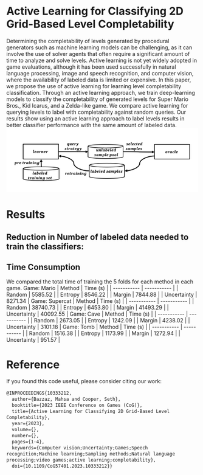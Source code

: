 # Active Learning for Classifying 2D Grid-Based Level Completability

Determining the completability of levels generated by procedural generators such as machine learning models can be challenging, as it can involve the use of solver agents that often require a significant amount of time to analyze and solve levels. Active learning is not yet widely adopted in game evaluations, although it has been used successfully in natural language processing, image and speech recognition, and computer vision, where the availability of labeled data is limited or expensive. In this paper, we propose the use of active learning for learning level completability classification. Through an active learning approach, we train deep-learning models to classify the completability of generated levels for Super Mario Bros., Kid Icarus, and a Zelda-like game. We compare active learning for querying levels to label with completability against random queries. Our results show using an active learning approach to label levels results in better classifier performance with the same amount of labeled data.
![System Overview](./doc/cycle.png)

# Results
## Reduction in Number of labeled data needed to train the classifiers:

## Time Consumption
We compared the total time of training the 5 folds for each method in each game.
Game: Mario
| Method      | Time (s)    |
| ----------- | ----------- |
| Random      | 5585.52     |
| Entropy     | 8546.22     |
| Margin      | 7844.88     |
| Uncertainty | 8271.34     |
Game: Supercat
| Method      | Time (s)    |
| ----------- | ----------- |
| Random      | 38740.73    |
| Entropy     | 6453.80     |
| Margin      | 41493.29    |
| Uncertainty | 40092.55    |
Game: Cave
| Method      | Time (s)    |
| ----------- | ----------- |
| Random      | 2673.05     |
| Entropy     | 1242.09     |
| Margin      | 4238.02     |
| Uncertainty | 3101.18     |
Game: Tomb
| Method      | Time (s)    |
| ----------- | ----------- |
| Random      | 1516.38     |
| Entropy     | 1173.99     |
| Margin      | 1272.94     |
| Uncertainty | 951.57      |

# Reference
If you found this code useful, please consider citing our work:
```
@INPROCEEDINGS{10333212,
  author={Bazzaz, Mahsa and Cooper, Seth},
  booktitle={2023 IEEE Conference on Games (CoG)}, 
  title={Active Learning for Classifying 2D Grid-Based Level Completability}, 
  year={2023},
  volume={},
  number={},
  pages={1-4},
  keywords={Computer vision;Uncertainty;Games;Speech recognition;Machine learning;Sampling methods;Natural language processing;video games;active learning;completability},
  doi={10.1109/CoG57401.2023.10333212}}
```


  